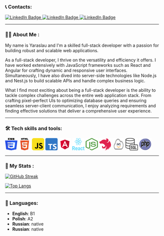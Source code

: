 <!-- <h1 align="center"> Hey there 🙋‍♂️ My name is Yaraslau and I'm a full-stack developer with a never-ending thirst for knowledge and new challenges. </h1> -->
### 📞 Contacts:
<div>
  <a href="https://www.linkedin.com/in/yaraslau-baradaukin-90692223b/" > 
    <img src="https://img.shields.io/badge/LinkedIn-blue?logo=linkedin&logoColor=white&style=for-the-badge" alt="LinkedIn Badge"/>
  </a>
  <a href="mailto: yaraslau.baradaukin@gmail.com" > 
    <img src="https://img.shields.io/badge/Gmail-red?logo=gmail&logoColor=white&style=for-the-badge" alt="LinkedIn Badge"/>
  </a>
  <a href="https://t.me/YarosLov_e" > 
    <img src="https://img.shields.io/badge/Telegram-blue?logo=Telegram&logoColor=white&style=for-the-badge" alt="LinkedIn Badge"/>
  </a>
  </div>
</div>

---

### 👨‍💻 About Me :
My name is Yaraslau and I'm a skilled full-stack developer with a passion for building robust and scalable web applications.
<p>
As a full-stack developer, I thrive on the versatility and efficiency it offers. I have worked extensively with JavaScript frameworks such as React and Angular for crafting dynamic and responsive user interfaces. Simultaneously, I have also dived into server-side technologies like Node.js and Nest.js to build scalable APIs and handle complex business logic.
</p>
<p> 
What I find most exciting about being a full-stack developer is the ability to tackle complex challenges across the entire web application stack. From crafting pixel-perfect UIs to optimizing database queries and ensuring seamless server-client communication, I enjoy analyzing requirements and finding effective solutions that deliver a comprehensive user experience.
</p>

---

### :hammer_and_wrench: Tech skills and tools:
<div>
  <img src="./assets/icons/css-logo.png" title="CSS3" alt="CSS" width="40" height="40">
  <img src="./assets/icons/html-logo.png" title="HTML5" alt="HTML" width="40" height="40">
  <img src="./assets/icons/js-logo.png" title="JavaScript" alt="JS" width="40" height="40">
  <img src="./assets/icons/ts-logo.png" title="TypeScript" alt="TS" width="40" height="40">
  <img src="./assets/icons/angular-icon.png" title="angular" alt="angular" width="40" height="40">
  <img src="./assets/icons/react-icon.png" title="react" alt="react" width="40" height="40">
  <img src="./assets/icons/nodejs-icon.png" title="nodejs" alt="Node.js" width="40" height="40">
  <img src="./assets/icons/NestJS-icon.png" title="NestJS" alt="NestJS" width="40" height="40">
  <img src="./assets/icons/aws-logo.png" title="aws" alt="AWS" width="40" height="40">
  <img src="./assets/icons/sql-logo.png" title="sql" alt="SQL" width="40" height="40">
  <img src="./assets/icons/PHP-logo.svg.png" title="PHP8.1" alt="php" width="40" height="40">
</div>

---

### :1234: My Stats :
[![GitHub Streak](https://streak-stats.demolab.com?user=Pixel-king&theme=transparent&hide_border=true)](https://git.io/streak-stats)

[![Top Langs](https://github-readme-stats.vercel.app/api/top-langs/?username=Pixel-king&count_private=true&show_icons=true&theme=light)](https://github.com/anuraghazra/github-readme-stats)

---

### :book: Languages:
- **English**: B1
- **Polish**: A2
- **Russian**: native
- **Russian**: native



